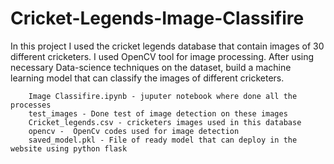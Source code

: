 # Cricket-Legends-Image-Classifire
In this project I used the cricket legends database that contain images of 30 different cricketers. I used OpenCV tool for image processing. After using necessary Data-science techniques on the dataset, build a machine learning model that can classify the images of different cricketers.

        Image Classifire.ipynb - juputer notebook where done all the processes
        test_images - Done test of image detection on these images
        Cricket_legends.csv - cricketers images used in this database
        opencv -  OpenCv codes used for image detection
        saved_model.pkl - File of ready model that can deploy in the website using python flask

